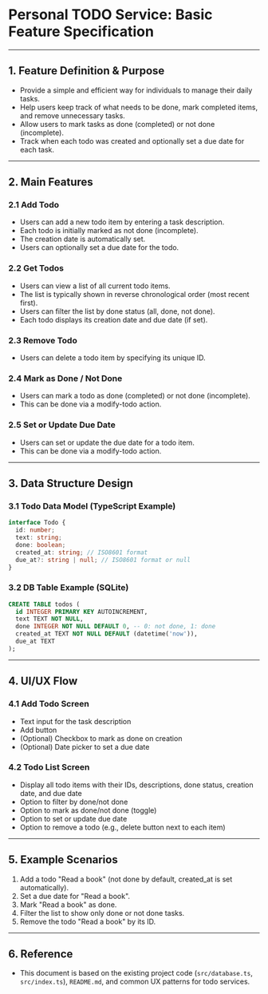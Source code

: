 # Personal TODO Service: Basic Feature Specification

---

## 1. Feature Definition & Purpose

- Provide a simple and efficient way for individuals to manage their daily tasks.
- Help users keep track of what needs to be done, mark completed items, and remove unnecessary tasks.
- Allow users to mark tasks as done (completed) or not done (incomplete).
- Track when each todo was created and optionally set a due date for each task.

---

## 2. Main Features

### 2.1 Add Todo
- Users can add a new todo item by entering a task description.
- Each todo is initially marked as not done (incomplete).
- The creation date is automatically set.
- Users can optionally set a due date for the todo.

### 2.2 Get Todos
- Users can view a list of all current todo items.
- The list is typically shown in reverse chronological order (most recent first).
- Users can filter the list by done status (all, done, not done).
- Each todo displays its creation date and due date (if set).

### 2.3 Remove Todo
- Users can delete a todo item by specifying its unique ID.

### 2.4 Mark as Done / Not Done
- Users can mark a todo as done (completed) or not done (incomplete).
- This can be done via a modify-todo action.

### 2.5 Set or Update Due Date
- Users can set or update the due date for a todo item.
- This can be done via a modify-todo action.

---

## 3. Data Structure Design

### 3.1 Todo Data Model (TypeScript Example)
```ts
interface Todo {
  id: number;
  text: string;
  done: boolean;
  created_at: string; // ISO8601 format
  due_at?: string | null; // ISO8601 format or null
}
```

### 3.2 DB Table Example (SQLite)
```sql
CREATE TABLE todos (
  id INTEGER PRIMARY KEY AUTOINCREMENT,
  text TEXT NOT NULL,
  done INTEGER NOT NULL DEFAULT 0, -- 0: not done, 1: done
  created_at TEXT NOT NULL DEFAULT (datetime('now')),
  due_at TEXT
);
```

---

## 4. UI/UX Flow

### 4.1 Add Todo Screen
- Text input for the task description
- Add button
- (Optional) Checkbox to mark as done on creation
- (Optional) Date picker to set a due date

### 4.2 Todo List Screen
- Display all todo items with their IDs, descriptions, done status, creation date, and due date
- Option to filter by done/not done
- Option to mark as done/not done (toggle)
- Option to set or update due date
- Option to remove a todo (e.g., delete button next to each item)

---

## 5. Example Scenarios

1. Add a todo "Read a book" (not done by default, created_at is set automatically).
2. Set a due date for "Read a book".
3. Mark "Read a book" as done.
4. Filter the list to show only done or not done tasks.
5. Remove the todo "Read a book" by its ID.

---

## 6. Reference
- This document is based on the existing project code (`src/database.ts`, `src/index.ts`), `README.md`, and common UX patterns for todo services. 